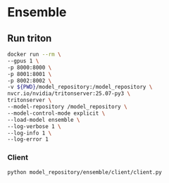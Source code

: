 # Ensemble

## Run triton

```bash
docker run --rm \
--gpus 1 \
-p 8000:8000 \
-p 8001:8001 \
-p 8002:8002 \
-v ${PWD}/model_repository:/model_repository \
nvcr.io/nvidia/tritonserver:25.07-py3 \
tritonserver \
--model-repository /model_repository \
--model-control-mode explicit \
--load-model ensemble \
--log-verbose 1 \
--log-info 1 \
--log-error 1
```

### Client

```bash
python model_repository/ensemble/client/client.py
```


